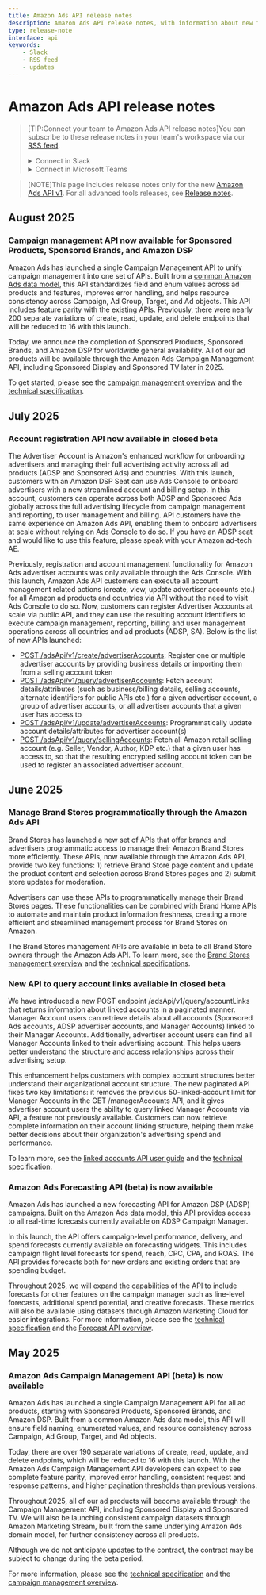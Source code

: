 ```yaml
---
title: Amazon Ads API release notes
description: Amazon Ads API release notes, with information about new features and other changes.
type: release-note
interface: api
keywords:
    - Slack
    - RSS feed
    - updates
---
```


# Amazon Ads API release notes

> [TIP:Connect your team to Amazon Ads API release notes]You can subscribe to these release notes in your team's workspace via our [RSS feed](https://d3a0d0y2hgofx6.cloudfront.net/rss/en-us/ad-api-rss.xml).<details style="margin-top:8px;"><summary>Connect in Slack</summary><ol><li>[Add the RSS app to your Slack workspace.](https://slack.com/help/articles/218688467-Add-RSS-feeds-to-Slack)</li><li>Send this message in the channel where you want the feed to appear:<br>`/feed subscribe https://d3a0d0y2hgofx6.cloudfront.net/rss/en-us/ad-api-rss.xml`</li></ol></details><details><summary>Connect in Microsoft Teams</summary><ul><li><a href="https://docs.microsoft.com/en-us/connectors/rss">Create a new RSS connector</a> through the **Apps** menu in Teams.</li><li>Provide the following URL:<br>`https://d3a0d0y2hgofx6.cloudfront.net/rss/en-us/ad-api-rss.xml`</li></ul></details>

>[NOTE]This page includes release notes only for the new [Amazon Ads API v1](reference/amazon-ads/overview). For all advanced tools releases, see [Release notes](release-notes/index).

## August 2025

### Campaign management API now available for Sponsored Products, Sponsored Brands, and Amazon DSP

Amazon Ads has launched a single Campaign Management API to unify campaign management into one set of APIs. Built from a [common Amazon Ads data model](reference/amazon-ads/overview), this API standardizes field and enum values across ad products and features, improves error handling, and helps resource consistency across Campaign, Ad Group, Target, and Ad objects. This API includes feature parity with the existing APIs. Previously, there were nearly 200 separate variations of create, read, update, and delete endpoints that will be reduced to 16 with this launch. 

Today, we announce the completion of Sponsored Products, Sponsored Brands, and Amazon DSP for worldwide general availability. All of our ad products will be available through the Amazon Ads Campaign Management API, including Sponsored Display and Sponsored TV later in 2025.

To get started, please see the [campaign management overview](guides/campaign-management/overview) and the [technical specification](amazon-ads/1-0/openapi).

## July 2025

### Account registration API now available in closed beta

The Advertiser Account is Amazon's enhanced workflow for onboarding advertisers and managing their full advertising activity across all ad products (ADSP and Sponsored Ads) and countries. With this launch, customers with an Amazon DSP Seat can use Ads Console to onboard advertisers with a new streamlined account and billing setup. In this account, customers can operate across both ADSP and Sponsored Ads globally across the full advertising lifecycle from campaign management and reporting, to user management and billing. API customers have the same experience on Amazon Ads API, enabling them to onboard advertisers at scale without relying on Ads Console to do so. If you have an ADSP seat and would like to use this feature, please speak with your Amazon ad-tech AE.

Previously, registration and account management functionality for Amazon Ads advertiser accounts was only available through the Ads Console. With this launch, Amazon Ads API customers can execute all account management related actions (create, view, update advertiser accounts etc.) for all Amazon ad products and countries via API without the need to visit Ads Console to do so. Now, customers can register Advertiser Accounts at scale via public API, and they can use the resulting account identifiers to execute campaign management, reporting, billing and user management operations across all countries and ad products (ADSP, SA). Below is the list of new APIs launched:

- [POST /adsApi/v1/create/advertiserAccounts](amazon-ads/1-0/account-registration#tag/AdvertiserAccounts/operation/CreateAdvertiserAccount): Register one or multiple advertiser accounts by providing business details or importing them from a selling account token
- [POST /adsApi/v1/query/advertiserAccounts](amazon-ads/1-0/account-registration#tag/AdvertiserAccounts/operation/QueryAdvertiserAccount): Fetch account details/attributes (such as business/billing details, selling accounts, alternate identifiers for public APIs etc.) for a given advertiser account, a group of advertiser accounts, or all advertiser accounts that a given user has access to
- [POST /adsApi/v1/update/advertiserAccounts](amazon-ads/1-0/account-registration#tag/AdvertiserAccounts/operation/UpdateAdvertiserAccount): Programmatically update account details/attributes for advertiser account(s)
- [POST /adsApi/v1/query/sellingAccounts](amazon-ads/1-0/account-registration#tag/SellingAccounts/operation/QuerySellingAccount): Fetch all Amazon retail selling account (e.g. Seller, Vendor, Author, KDP etc.) that a given user has access to, so that the resulting encrypted selling account token can be used to register an associated advertiser account.

## June 2025

### Manage Brand Stores programmatically through the Amazon Ads API

Brand Stores has launched a new set of APIs that offer brands and advertisers programmatic access to manage their Amazon Brand Stores more efficiently. These APIs, now available through the Amazon Ads API, provide two key functions: 1) retrieve Brand Store page content and update the product content and selection across Brand Stores pages and 2) submit store updates for moderation.

Advertisers can use these APIs to programmatically manage their Brand Stores pages. These functionalities can be combined with Brand Home APIs to automate and maintain product information freshness, creating a more efficient and streamlined management process for Brand Stores on Amazon. 

The Brand Stores management APIs are available in beta to all Brand Store owners through the Amazon Ads API. To learn more, see the [Brand Stores management overview](guides/brand-store/user-guide) and the [technical specifications](amazon-ads/1-0/brand-stores).

### New API to query account links available in closed beta 

We have introduced a new POST endpoint /adsApi/v1/query/accountLinks that returns information about linked accounts in a paginated manner. Manager Account users can retrieve details about all accounts (Sponsored Ads accounts, ADSP advertiser accounts, and Manager Accounts) linked to their Manager Accounts. Additionally, advertiser account users can find all Manager Accounts linked to their advertising account. This helps users better understand the structure and access relationships across their advertising setup.

This enhancement helps customers with complex account structures better understand their organizational account structure. The new paginated API fixes two key limitations: it removes the previous 50-linked-account limit for Manager Accounts in the GET /managerAccounts API, and it gives advertiser account users the ability to query linked Manager Accounts via API, a feature not previously available. Customers can now retrieve complete information on their account linking structure, helping them make better decisions about their organization's advertising spend and performance.

To learn more, see the [linked accounts API user guide](guides/account-management/linked-accounts) and the [technical specification](amazon-ads/1-0/permissions).

### Amazon Ads Forecasting API (beta) is now available

Amazon Ads has launched a new forecasting API for Amazon DSP (ADSP) campaigns. Built on the Amazon Ads data model, this API provides access to all real-time forecasts currently available on ADSP Campaign Manager.

In this launch, the API offers campaign-level performance, delivery, and spend forecasts currently available on forecasting widgets. This includes campaign flight level forecasts for spend, reach, CPC, CPA, and ROAS. The API provides forecasts both for new orders and existing orders that are spending budget.

Throughout 2025, we will expand the capabilities of the API to include forecasts for other features on the campaign manager such as line-level forecasts, additional spend potential, and creative forecasts. These metrics will also be available using datasets through Amazon Marketing Cloud for easier integrations. For more information, please see the [technical specification](amazon-ads/1-0/forecasts) and the [Forecast API overview](guides/dsp/forecasts).

## May 2025

### Amazon Ads Campaign Management API (beta) is now available

Amazon Ads has launched a single Campaign Management API for all ad products, starting with Sponsored Products, Sponsored Brands, and Amazon DSP. Built from a common Amazon Ads data model, this API will ensure field naming, enumerated values, and resource consistency across Campaign, Ad Group, Target, and Ad objects. 

Today, there are over 190 separate variations of create, read, update, and delete endpoints, which will be reduced to 16 with this launch. With the Amazon Ads Campaign Management API developers can expect to see complete feature parity, improved error handling, consistent request and response patterns, and higher pagination thresholds than previous versions.

Throughout 2025, all of our ad products will become available through the Campaign Management API, including Sponsored Display and Sponsored TV. We will also be launching consistent campaign datasets through Amazon Marketing Stream, built from the same underlying Amazon Ads domain model, for further consistency across all products. 

Although we do not anticipate updates to the contract, the contract may be subject to change during the beta period. 

For more information, please see the [technical specification](amazon-ads/1-0/openapi) and the [campaign management overview](guides/campaign-management/overview).
